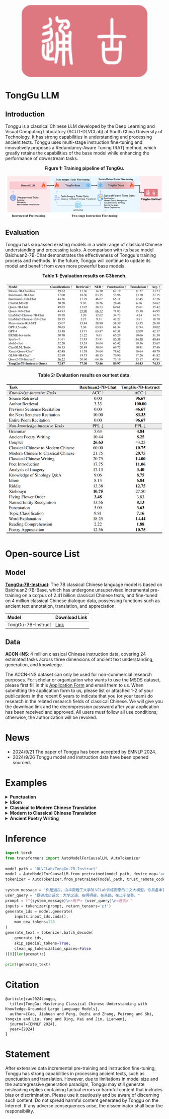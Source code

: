 <div align="center">
  <img src="./images/通古logo.png" width="400"/>
</div>


# TongGu LLM

## Introduction

Tonggu is a classical Chinese LLM developed by the Deep Learning and Visual Computing Laboratory (SCUT-DLVCLab) at South China University of Technology. It has strong capabilities in understanding and processing ancient texts. Tonggu uses multi-stage instruction fine-tuning and innovatively proposes a Redundancy-Aware Tuning (RAT) method, which greatly retains the capabilities of the base model while enhancing the performance of downstream tasks.

<p align="center">
    <strong>Figure 1: Training pipeline of TongGu.</strong>
<p>

<div align="center">
  <img src="./images/model_training.png">
</div>


## Evaluation

Tonggu has surpassed existing models in a wide range of classical Chinese understanding and processing tasks. A comparison with its base model Baichuan2-7B-Chat demonstrates the effectiveness of Tonggu's training process and methods. In the future, Tonggu will continue to update its model and benefit from even more powerful base models.

<p align="center">
    <strong>Table 1: Evaluation results on C3bench.</strong>
<p>

<div align="center">
  <img src="./images/evaluation_table.png">
</div>

<p align="center">
    <strong>Table 2: Evaluation results on our test data.</strong>
<p>

<div align="center">
  <img src="./images/evaluation_table2.png" width="600">
</div>

# Open-source List

## Model

[**TongGu-7B-Instruct**](https://huggingface.co/DLVCLab/TongGu-7B-Instruct): The 7B classical Chinese language model is based on Baichuan2-7B-Base, which has undergone unsupervised incremental pre-training on a corpus of 2.41 billion classical Chinese texts, and fine-tuned on 4 million classical Chinese dialogue data, possessing functions such as ancient text annotation, translation, and appreciation.

| Model                       | Download Link                                                     |
| :----------------------------- | :----------------------------------------------------------- |
|TongGu-7B-Instruct    | [Link](https://huggingface.co/DLVCLab/TongGu-7B-Instruct) |


## Data

**ACCN-INS**: 4 million classical Chinese instruction data, covering 24 estimated tasks across three dimensions of ancient text understanding, generation, and knowledge.

The ACCN-INS dataset can only be used for non-commercial research purposes. For scholar or organization who wants to use the MSDS dataset, please first fill in this [Application Form](./application-form/Application-Form-for-Using-ACCN-INS.docx) and email them to us. When submitting the application form to us, please list or attached 1-2 of your publications in the recent 6 years to indicate that you (or your team) do research in the related research fields of classical Chinese.
We will give you the download link and the decompression password after your application has been received and approved.
All users must follow all use conditions; otherwise, the authorization will be revoked.


# News

- 2024/9/21 The paper of Tonggu has been accepted by EMNLP 2024.
- 2024/9/26 Tonggu model and instruction data have been opened sourced.


# Examples

<details><summary><b>Punctuation</b></summary>
    
![image](https://github.com/SCUT-DLVCLab/Tonggu-LLM/blob/main/images/标点.png)

</details>

<details><summary><b>Idiom</b></summary>
    
![image](https://github.com/SCUT-DLVCLab/Tonggu-LLM/blob/main/images/成语解释.png)

</details>

<details><summary><b>Classical to Modern Chinese Translation</b></summary>
    
![image](https://github.com/SCUT-DLVCLab/Tonggu-LLM/blob/main/images/文白翻译.png)

</details>

<details><summary><b>Modern to Classical Chinese Translation</b></summary>
    
![image](https://github.com/SCUT-DLVCLab/Tonggu-LLM/blob/main/images/白文翻译.png)

</details>

<details><summary><b>Ancient Poetry Writing</b></summary>
    
![image](https://github.com/SCUT-DLVCLab/Tonggu-LLM/blob/main/images/词创作.png)

</details>


# Inference

```python
import torch
from transformers import AutoModelForCausalLM, AutoTokenizer

model_path = "DLVCLab/TongGu-7B-Instruct"
model = AutoModelForCausalLM.from_pretrained(model_path, device_map='auto', torch_dtype=torch.bfloat16, trust_remote_code=True)
tokenizer = AutoTokenizer.from_pretrained(model_path, trust_remote_code=True)

system_message = "你是通古，由华南理工大学DLVCLab训练而来的古文大模型。你具备丰富的古文知识，为用户提供有用、准确的回答。"
user_query = "翻译成白话文：大学之道，在明明德，在亲民，在止于至善。"
prompt = f"{system_message}\n<用户> {user_query}\n<通古> "
inputs = tokenizer(prompt, return_tensors='pt')
generate_ids = model.generate(
    inputs.input_ids.cuda(), 
    max_new_tokens=128
)
generate_text = tokenizer.batch_decode(
    generate_ids, 
    skip_special_tokens=True,
    clean_up_tokenization_spaces=False
)[0][len(prompt):]

print(generate_text)
```


# Citation

```
@article{cao2024tonggu,
  title={TongGu: Mastering Classical Chinese Understanding with Knowledge-Grounded Large Language Models},
  author={Cao, Jiahuan and Peng, Dezhi and Zhang, Peirong and Shi, Yongxin and Liu, Yang and Ding, Kai and Jin, Lianwen},
  journal={EMNLP 2024},
  year={2024}
}
```

# Statement

After extensive data incremental pre-training and instruction fine-tuning, Tonggu has strong capabilities in processing ancient texts, such as punctuation and translation. However, due to limitations in model size and the autoregressive generation paradigm, Tonggu may still generate misleading replies containing factual errors or harmful content that includes bias or discrimination. Please use it cautiously and be aware of discerning such content. Do not spread harmful content generated by Tonggu on the Internet. If any adverse consequences arise, the disseminator shall bear the responsibility.
